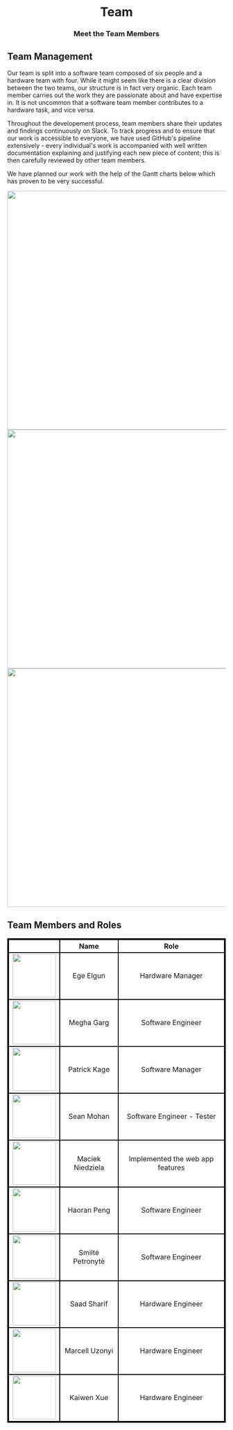 <h1 align="center">Team</h1>
<h3 align="center">Meet the Team Members</h3>

## Team Management

Our team is split into a software team composed of six people and a hardware team with four. While it might seem like there is a clear division between the two teams, our structure is in fact very organic. Each team member carries out the work they are passionate about and have expertise in. It is not uncommon that a software team member contributes to a hardware task, and vice versa.

Throughout the developement process, team members share their updates and findings continuously on Slack. To track progress and to ensure that our work is accessible to everyone, we have used GitHub's pipeline extensively - every individual's work is accompanied with well written documentation explaining and justifying each new piece of content; this is then carefully reviewed by other team members.  

We have planned our work with the help of the Gantt charts below which has proven to be very successful.

<p align="center">
  <img width="550" src="static/imgs/gantt_sprint1.png">
  <img width="550" src="static/imgs/gantt_sprint2.png">
  <img width="550" src="static/imgs/gantt_sprint3.png">
</p>


## Team Members and Roles

<style type="text/css">
table{
    border-collapse: collapse;
    border-spacing: 0;
    border:2px solid #000000;
}	

th{
    border:2px solid #000000;
}

td{
    border:2px solid #000000;
}
</style>

|   |    Name  |       Role      |
|:-:|:--------:|:---------------:|
| <img src="static/imgs/placeholder_face.png" width="100"/>  | Ege Elgun | Hardware Manager |
| <img src="static/imgs/placeholder_face.png" width="100"/>  | Megha Garg | Software Engineer|
| <img src="static/imgs/placeholder_face.png" width="100"/>  | Patrick Kage | Software Manager |
| <img src="static/imgs/placeholder_face.png" width="100"/>  | Sean Mohan| Software Engineer - Tester|
| <img src="static/imgs/placeholder_face.png" width="100"/>  | Maciek Niedziela | Implemented the web app features |
| <img src="static/imgs/placeholder_face.png" width="100"/>  | Haoran Peng | Software Engineer|
| <img src="static/imgs/placeholder_face.png" width="100"/>  | Smiltė Petronytė | Software Engineer|
| <img src="static/imgs/placeholder_face.png" width="100"/>  | Saad Sharif| Hardware Engineer |
| <img id="1" src="static/imgs/placeholder_face.png" width="100"/>  | Marcell Uzonyi | Hardware Engineer|
| <img src="static/imgs/placeholder_face.png" width="100"/>  | Kaiwen Xue| Hardware Engineer|


<script>
  function randImg() {
    var x = document.getElementById("1");
    x.src= "https://randomuser.me/api/portraits/men/" + Math.floor((Math.random() * 91) + 1) + ".jpg";
  }

  window.onload=randImg();
</script>
